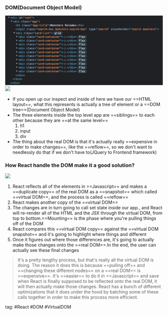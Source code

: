 ### DOM(Document Object Model)
![](./photo/Pasted%20image%2020230423172523.png)
![](Dom%20Tree%20of%20Monsters%20Rolodex.canvas)
- If you open up our inspect and inside of here we have our ==HTML layout==, what this represents is actually a tree of element or a ==DOM tree==(Document Object Model)
- The three elements inside the top level app are ==siblings== to each other because they are ==at the same level==
  1. h1
  2. input
  3. div
- The thing about the real DOM is that it's actually really ==expensive in order to make changes==, like the ==reflow==, so we don't want to needlessly do that if we don't have to(JQuery to Frontend framework)

### How React handle the DOM make it a good solution?
![](./canvas/Real%20DOM%20&%20Virtual%20DOM.canvas)
1. React reflects all of the elements in ==Javascript== and makes a ==duplicate copy== of the real DOM as a ==snapshot== which called ==virtual DOM==, and the process is called ==reflow==
2. React makes another copy of the ==virtual DOM==
3. The changes are in turn going to call set state inside our app., and React will re-render all of the HTML and the JSX through the virtual DOM, from top to bottom.==Mounting== is the phase where you're pulling things off of the DOM
4. React compares this ==virtual DOM copy== against the ==virtual DOM snapshot== and it's going to highlight where things and different
5. Once it figures out where those differences are, it's going to actually make those changes onto the ==real DOM==.In the end, the user can actually see these final changes

> It's a pretty lengthy process, but that's really all the virtual DOM is doing.
> The reason it does this is because ==pulling off== and ==changing these different nodes== on a ==real DOM== is ==expensive==.
> It's ==easier== to do it in ==Javascript== and save when React is finally supposed to be reflected onto the real DOM, it will then actually make those changes.
> React has a bunch of different optimizations that it does under the hood by batching some of these calls together in order to make this process more efficient.

tag: #React #DOM #VirtualDOM 